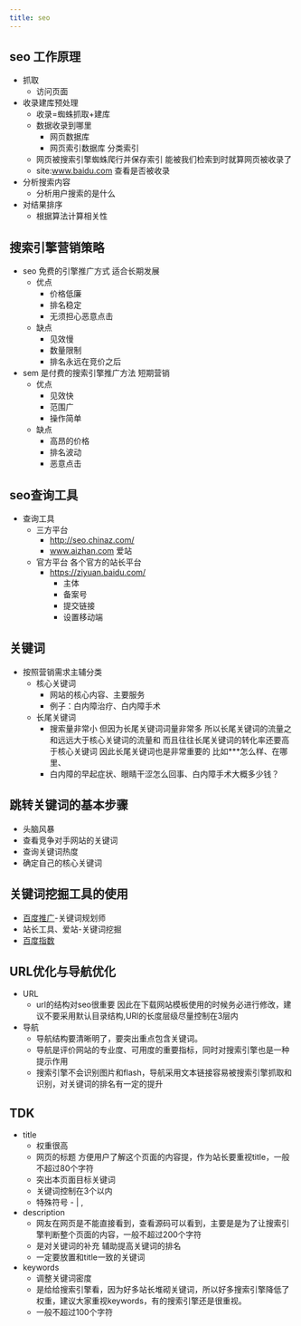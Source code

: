 ```yaml
---
title: seo
---
```

## seo 工作原理
- 抓取
    - 访问页面
- 收录建库预处理
    - 收录=蜘蛛抓取+建库
    - 数据收录到哪里
        - 网页数据库
        - 网页索引数据库 分类索引
    - 网页被搜索引擎蜘蛛爬行并保存索引 能被我们检索到时就算网页被收录了
    - site:www.baidu.com 查看是否被收录
- 分析搜索内容 
    - 分析用户搜索的是什么
- 对结果排序
    - 根据算法计算相关性  

## 搜索引擎营销策略
- seo 免费的引擎推广方式  适合长期发展
    - 优点
        - 价格低廉
        - 排名稳定
        - 无须担心恶意点击
    - 缺点
        - 见效慢
        - 数量限制
        - 排名永远在竞价之后
- sem 是付费的搜索引擎推广方法 短期营销
    - 优点
        - 见效快
        - 范围广
        - 操作简单
    - 缺点
        - 高昂的价格
        - 排名波动
        - 恶意点击

## seo查询工具
- 查询工具
    - 三方平台
        - http://seo.chinaz.com/
        - www.aizhan.com  爱站
    - 官方平台 各个官方的站长平台
        - https://ziyuan.baidu.com/ 
            - 主体
            - 备案号
            - 提交链接
            - 设置移动端
## 关键词
- 按照营销需求主辅分类
    - 核心关键词
        - 网站的核心内容、主要服务
        - 例子：白内障治疗、白内障手术
    - 长尾关键词
        - 搜索量非常小 但因为长尾关键词词量非常多 所以长尾关键词的流量之和远远大于核心关键词的流量和 而且往往长尾关键词的转化率还要高于核心关键词 因此长尾关键词也是非常重要的 比如***怎么样、在哪里、
        - 白内障的早起症状、眼睛干涩怎么回事、白内障手术大概多少钱？
## 跳转关键词的基本步骤
- 头脑风暴
- 查看竞争对手网站的关键词
- 查询关键词热度
- 确定自己的核心关键词

## 关键词挖掘工具的使用
- [百度推广](https://tuiguang.baidu.com/)-关键词规划师
- 站长工具、爱站-关键词挖掘
- [百度指数](http://zhishu.baidu.com/v2/index.html#/)

## URL优化与导航优化
- URL
    - url的结构对seo很重要 因此在下载网站模板使用的时候务必进行修改，建议不要采用默认目录结构,URl的长度层级尽量控制在3层内
- 导航
    -  导航结构要清晰明了，要突出重点包含关键词。
    - 导航是评价网站的专业度、可用度的重要指标，同时对搜索引擎也是一种提示作用
    - 搜索引擎不会识别图片和flash，导航采用文本链接容易被搜索引擎抓取和识别，对关键词的排名有一定的提升
## TDK
- title
    - 权重很高
    - 网页的标题 方便用户了解这个页面的内容提，作为站长要重视title，一般不超过80个字符
    - 突出本页面目标关键词 
    - 关键词控制在3个以内
    - 特殊符号 \- \| \, 
- description 
    - 网友在网页是不能直接看到，查看源码可以看到，主要是是为了让搜索引擎判断整个页面的内容，一般不超过200个字符
    - 是对关键词的补充 辅助提高关键词的排名
    - 一定要放置和title一致的关键词
- keywords
    - 调整关键词密度
    - 是给给搜索引擎看，因为好多站长堆砌关键词，所以好多搜索引擎降低了权重，建议大家重视keywords，有的搜索引擎还是很重视。
    - 一般不超过100个字符




